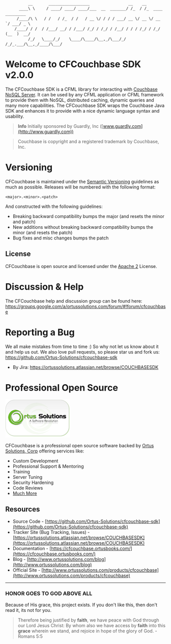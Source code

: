 ```
	      __       __________________                 __    __                  
	  ____\ \     / ____/ ____/ ____/___  __  _______/ /_  / /_  ____ _________ 
	 /____/\ \   / /   / /_  / /   / __ \/ / / / ___/ __ \/ __ \/ __ `/ ___/ _ \
	/____/ / /  / /___/ __/ / /___/ /_/ / /_/ / /__/ / / / /_/ / /_/ (__  )  __/
	      /_/   \____/_/    \____/\____/\__,_/\___/_/ /_/_.___/\__,_/____/\___/ 
```                                                                        

# Welcome to CFCouchbase SDK v2.0.0

The CFCouchbase SDK is a CFML library for interacting with [Couchbase NoSQL Server](http://www.couchbase.com). It can be used by any CFML application or CFML framework to provide them with NoSQL, distributed caching, dynamic queries and many more capabilities. The CFCouchbase SDK wraps the Couchbase Java SDK and enhances it to provide with a nice dynamic language syntax and usability.

> **Info** Initially sponsored by Guardly, Inc ([www.guardly.com](http://www.guardly.com))

> Couchbase is copyright and a registered trademark by Couchbase, Inc.

# Versioning
CFCouchbase is maintained under the [Semantic Versioning](http://semver.org) guidelines as much as possible.  Releases will be numbered with the following format:

```
<major>.<minor>.<patch>
```

And constructed with the following guidelines:

* Breaking backward compatibility bumps the major (and resets the minor and patch)
* New additions without breaking backward compatibility bumps the minor (and resets the patch)
* Bug fixes and misc changes bumps the patch

## License
CFCouchbase is open source and licensed under the [Apache 2](http://www.apache.org/licenses/LICENSE-2.0.html) License.

# Discussion & Help
The CFCouchbase help and discussion group can be found here: https://groups.google.com/a/ortussolutions.com/forum/#!forum/cfcouchbase

# Reporting a Bug
We all make mistakes from time to time :) So why not let us know about it and help us out.  We also love pull requests, so please star us and fork us: https://github.com/Ortus-Solutions/cfcouchbase-sdk
* By Jira: https://ortussolutions.atlassian.net/browse/COUCHBASESDK

# Professional Open Source
![Ortus Solutions, Corp](images/ortussolutions_button.png)

CFCouchbase is a professional open source software backed by [Ortus Solutions, Corp](http://www.ortussolutions.com/products/cfcouchbase) offering services like:
* Custom Development
* Professional Support & Mentoring
* Training
* Server Tuning
* Security Hardening
* Code Reviews
* [Much More](http://www.ortussolutions.com/services)

## Resources

- Source Code - [https://github.com/Ortus-Solutions/cfcouchbase-sdk](https://github.com/Ortus-Solutions/cfcouchbase-sdk)
- Tracker Site (Bug Tracking, Issues) - [https://ortussolutions.atlassian.net/browse/COUCHBASESDK](https://ortussolutions.atlassian.net/browse/COUCHBASESDK)
- Documentation - [https://cfcouchbase.ortusbooks.com/](https://cfcouchbase.ortusbooks.com/)
- Blog - [http://www.ortussolutions.com/blog](http://www.ortussolutions.com/blog)
- Official Site - [http://www.ortussolutions.com/products/cfcouchbase](http://www.ortussolutions.com/products/cfcouchbase)


---

### HONOR GOES TO GOD ABOVE ALL
Because of His grace, this project exists. If you don't like this, then don't read it, its not for you.


> Therefore being justified by **faith**, we have peace with God through our Lord Jesus Christ:
By whom also we have access by **faith** into this **grace** wherein we stand, and rejoice in hope of the glory of God. - Romans 5:5